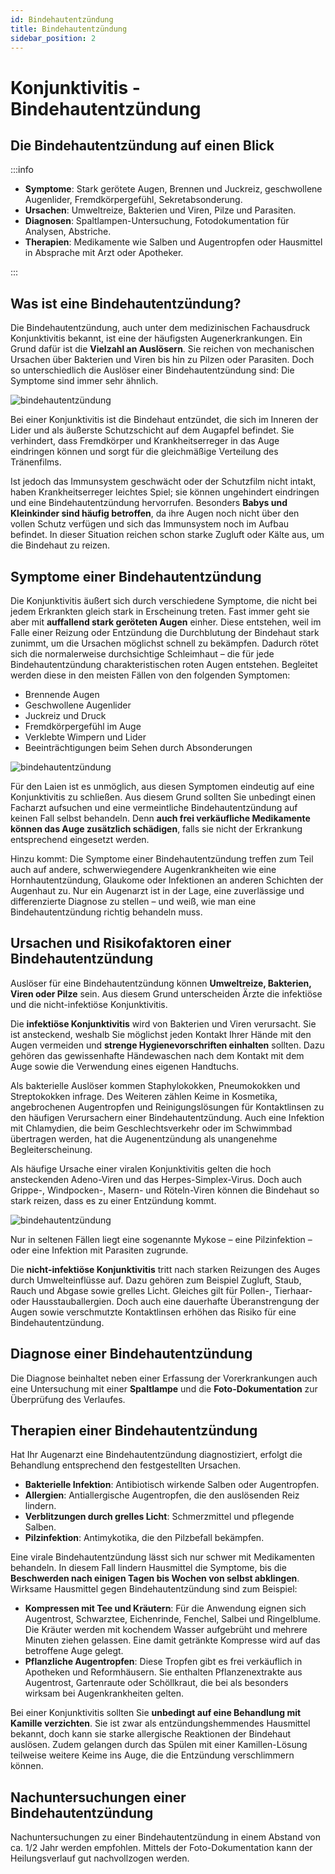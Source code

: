 ```yaml
---
id: Bindehautentzündung
title: Bindehautentzündung
sidebar_position: 2
---
```


# Konjunktivitis - Bindehautentzündung 

## Die Bindehautentzündung auf einen Blick

:::info

- **Symptome**: Stark gerötete Augen, Brennen und Juckreiz, geschwollene Augenlider, Fremdkörpergefühl, Sekretabsonderung.
- **Ursachen**: Umweltreize, Bakterien und Viren, Pilze und Parasiten.
- **Diagnosen**: Spaltlampen-Untersuchung, Fotodokumentation für Analysen, Abstriche.
- **Therapien**: Medikamente wie Salben und Augentropfen oder Hausmittel in Absprache mit Arzt oder Apotheker.

:::

## Was ist eine Bindehautentzündung?

Die Bindehautentzündung, auch unter dem medizinischen Fachausdruck  Konjunktivitis bekannt, ist eine der häufigsten Augenerkrankungen. Ein Grund dafür ist die **Vielzahl an Auslösern**. Sie reichen von mechanischen Ursachen über Bakterien und Viren bis hin zu Pilzen oder Parasiten. Doch so unterschiedlich die Auslöser einer Bindehautentzündung sind: Die Symptome sind immer sehr ähnlich.

![bindehautentzündung](https://www.blickcheck.de/wp-content/uploads/2017/04/hi_bindehautentzuendung-1.jpg)

Bei einer Konjunktivitis ist die Bindehaut entzündet, die sich im Inneren der Lider und als äußerste Schutzschicht auf dem Augapfel befindet. Sie verhindert, dass Fremdkörper und Krankheitserreger in das Auge eindringen können und sorgt für die gleichmäßige Verteilung des Tränenfilms.

Ist jedoch das Immunsystem geschwächt oder der Schutzfilm nicht intakt, haben Krankheitserreger leichtes Spiel; sie können ungehindert  eindringen und eine Bindehautentzündung hervorrufen. Besonders **Babys und Kleinkinder sind häufig betroffen**, da ihre Augen noch nicht über den vollen Schutz verfügen und sich das Immunsystem noch im Aufbau befindet. In dieser Situation reichen schon starke Zugluft oder Kälte aus, um die Bindehaut zu reizen.

## Symptome einer Bindehautentzündung

Die Konjunktivitis äußert sich durch verschiedene Symptome, die nicht bei jedem Erkrankten gleich stark in Erscheinung treten. Fast immer geht sie aber mit **auffallend stark geröteten Augen** einher. Diese entstehen, weil im Falle einer Reizung oder Entzündung die Durchblutung der Bindehaut stark zunimmt, um die Ursachen möglichst schnell zu bekämpfen. Dadurch rötet sich die normalerweise durchsichtige Schleimhaut – die für jede Bindehautentzündung charakteristischen roten Augen entstehen. Begleitet werden diese in den meisten Fällen von den  folgenden Symptomen:

- Brennende Augen
- Geschwollene Augenlider
- Juckreiz und Druck
- Fremdkörpergefühl im Auge
- Verklebte Wimpern und Lider
- Beeinträchtigungen beim Sehen durch Absonderungen

![bindehautentzündung](https://www.blickcheck.de/wp-content/uploads/2017/04/hi_bindehautentzuendung-2.jpg)

Für den Laien ist es unmöglich, aus diesen Symptomen eindeutig auf eine Konjunktivitis zu schließen. Aus diesem Grund sollten Sie unbedingt einen Facharzt aufsuchen und eine vermeintliche Bindehautentzündung auf keinen Fall selbst behandeln. Denn **auch frei verkäufliche Medikamente können das Auge zusätzlich schädigen**, falls sie nicht der Erkrankung entsprechend eingesetzt werden.

Hinzu kommt: Die Symptome einer Bindehautentzündung treffen zum Teil auch auf andere, schwerwiegendere Augenkrankheiten wie eine Hornhautentzündung, Glaukome oder Infektionen an anderen Schichten der Augenhaut zu. Nur ein Augenarzt ist in der Lage, eine zuverlässige und differenzierte Diagnose zu stellen – und weiß, wie man eine Bindehautentzündung richtig behandeln muss.



## Ursachen und Risikofaktoren einer Bindehautentzündung 

Auslöser für eine Bindehautentzündung können **Umweltreize, Bakterien, Viren oder Pilze** sein. Aus diesem Grund unterscheiden Ärzte die infektiöse und die nicht-infektiöse Konjunktivitis.

Die **infektiöse Konjunktivitis** wird von Bakterien und Viren verursacht. Sie ist ansteckend, weshalb Sie möglichst jeden Kontakt Ihrer Hände mit den Augen vermeiden und **strenge Hygienevorschriften einhalten** sollten. Dazu gehören das gewissenhafte Händewaschen nach dem Kontakt  mit dem Auge sowie die Verwendung eines eigenen Handtuchs.

Als bakterielle Auslöser kommen Staphylokokken, Pneumokokken und  Streptokokken infrage. Des Weiteren zählen Keime in Kosmetika,  angebrochenen Augentropfen und Reinigungslösungen für Kontaktlinsen zu  den häufigen Verursachern einer Bindehautentzündung. Auch eine Infektion mit Chlamydien, die beim Geschlechtsverkehr oder im Schwimmbad  übertragen werden, hat die Augenentzündung als unangenehme  Begleiterscheinung.

Als häufige Ursache einer viralen Konjunktivitis gelten die hoch  ansteckenden Adeno-Viren und das Herpes-Simplex-Virus. Doch auch  Grippe-, Windpocken-, Masern- und Röteln-Viren können die Bindehaut so  stark reizen, dass es zu einer Entzündung kommt.

![bindehautentzündung](https://www.blickcheck.de/wp-content/uploads/2017/04/hi_bindehautentzuendung-3.jpg)

Nur in seltenen Fällen liegt eine sogenannte Mykose – eine Pilzinfektion – oder eine Infektion mit Parasiten zugrunde.

Die **nicht-infektiöse Konjunktivitis** tritt nach starken Reizungen des Auges durch Umwelteinflüsse auf. Dazu gehören zum Beispiel Zugluft, Staub, Rauch und Abgase sowie grelles Licht. Gleiches  gilt für Pollen-, Tierhaar- oder Hausstauballergien. Doch auch eine dauerhafte Überanstrengung der Augen sowie verschmutzte Kontaktlinsen erhöhen das Risiko für eine Bindehautentzündung.

## Diagnose einer Bindehautentzündung 

Die Diagnose beinhaltet neben einer Erfassung der Vorerkrankungen auch eine Untersuchung mit einer **Spaltlampe** und die **Foto-Dokumentation** zur Überprüfung des Verlaufes. 



## Therapien einer Bindehautentzündung 

Hat Ihr Augenarzt eine Bindehautentzündung diagnostiziert, erfolgt die Behandlung entsprechend den festgestellten Ursachen.

- **Bakterielle Infektion**: Antibiotisch wirkende Salben oder Augentropfen.
- **Allergien**: Antiallergische Augentropfen, die den auslösenden Reiz lindern.
- **Verblitzungen durch grelles Licht**: Schmerzmittel und pflegende Salben.
- **Pilzinfektion**: Antimykotika, die den Pilzbefall bekämpfen.

Eine virale Bindehautentzündung lässt sich nur schwer mit Medikamenten behandeln. In diesem Fall lindern Hausmittel die Symptome,  bis die **Beschwerden nach einigen Tagen bis Wochen von selbst abklingen**. Wirksame Hausmittel gegen Bindehautentzündung sind zum Beispiel:

- **Kompressen mit Tee und Kräutern**: Für die Anwendung eignen sich Augentrost, Schwarztee, Eichenrinde, Fenchel, Salbei und  Ringelblume. Die Kräuter werden mit kochendem Wasser aufgebrüht und  mehrere Minuten ziehen gelassen. Eine damit getränkte Kompresse wird auf das betroffene Auge gelegt.
- **Pflanzliche Augentropfen**: Diese Tropfen gibt es  frei verkäuflich in Apotheken und Reformhäusern. Sie enthalten  Pflanzenextrakte aus Augentrost, Gartenraute oder Schöllkraut, die bei  als besonders wirksam bei Augenkrankheiten gelten.

Bei einer Konjunktivitis sollten Sie **unbedingt auf eine Behandlung mit Kamille verzichten**. Sie ist zwar als entzündungshemmendes Hausmittel bekannt, doch kann sie starke allergische Reaktionen der Bindehaut auslösen. Zudem gelangen durch das Spülen mit einer Kamillen-Lösung teilweise weitere Keime ins Auge, die die Entzündung verschlimmern können.



## Nachuntersuchungen einer Bindehautentzündung

Nachuntersuchungen zu einer Bindehautentzündung in einem Abstand von ca. 1/2 Jahr werden empfohlen. Mittels der Foto-Dokumentation kann der Heilungsverlauf gut nachvollzogen werden. 

